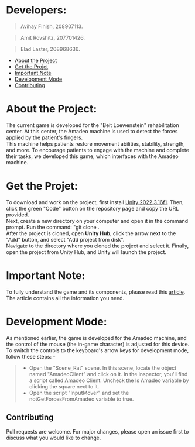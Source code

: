 # Developers:
> Avihay Finish, 208907113.

> Amit Rovshitz, 207701426.

> Elad Laster, 208968636.

- [About the Project](#about-the-project)
- [Get the Projet](#get-the-projet)
- [Important Note](#important-note)
- [Development Mode](#development-mode)
- [Contributing](#contributing)

# About the Project:
The current game is developed for the "Beit Loewenstein" rehabilitation center. At this center, the Amadeo machine is used to detect the forces applied by the patient's fingers. <br> 
This machine helps patients restore movement abilities, stability, strength, and more. 
To encourage patients to engage with the machine and complete their tasks, we developed this game, which interfaces with the Amadeo machine. <br>

# Get the Projet:
To download and work on the project, first install [Unity 2022.3.16f1](https://unity.com/releases/editor/whats-new/2022.3.16). Then, click the green "Code" button on the repository page and copy the URL provided. <br>
Next, create a new directory on your computer and open it in the command prompt. Run the command: "git clone <copied-URL>. <br>
After the project is cloned, open **Unity Hub**, click the arrow next to the "Add" button, and select "Add project from disk". <br>
Navigate to the directory where you cloned the project and select it. Finally, open the project from Unity Hub, and Unity will launch the project. <br>

# Important Note:
To fully understand the game and its components, please read this [article](URL). The article contains all the information you need.

# Development Mode:
As mentioned earlier, the game is developed for the Amadeo machine, and the control of the mouse (the in-game character) is adjusted for this device. <br>
To switch the controls to the keyboard's arrow keys for development mode, follow these steps: - <br>
> - Open the "Scene_Rat" scene. In this scene, locate the object named "AmadeoClient" and click on it. In the inspector, you'll find a script called Amadeo Client.
Uncheck the Is Amadeo variable by clicking the square next to it. <br>
> - Open the script "InputMover" and set the notGetForcesFromAmadeo variable to true.
 
## Contributing
Pull requests are welcome. For major changes, please open an issue first to discuss what you would like to change.
